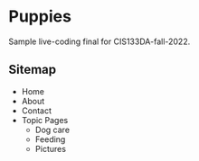 # Puppies

Sample live-coding final for CIS133DA-fall-2022.

## Sitemap

* Home
* About
* Contact
* Topic Pages
    * Dog care
    * Feeding
    * Pictures
